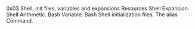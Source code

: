 0x03 Shell, init files, variables and expansions
Resources
Shell Expansion.
Shell Arithmetic.
Bash Variable.
Bash Shell initialization files.
The alias Command.
